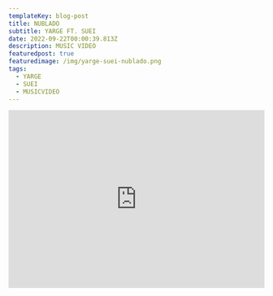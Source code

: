 ```yaml
---
templateKey: blog-post
title: NUBLADO
subtitle: YARGE FT. SUEI
date: 2022-09-22T00:00:39.813Z
description: MUSIC VIDEO
featuredpost: true
featuredimage: /img/yarge-suei-nublado.png
tags:
  - YARGE
  - SUEI
  - MUSICVIDEO
---
```

<iframe width="100%" height="350px" src="https://www.youtube.com/embed/TY0FMPZBWHM" title="YouTube video player" frameborder="0" allow="accelerometer; autoplay; clipboard-write; encrypted-media; gyroscope; picture-in-picture" allowfullscreen></iframe>